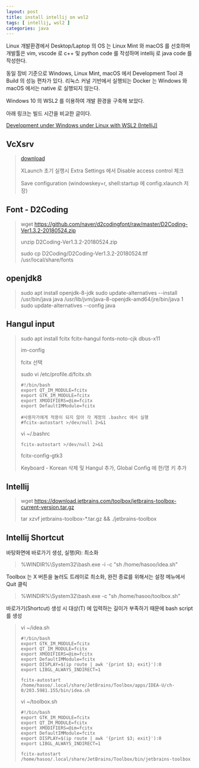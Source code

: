 ```yaml
---
layout: post
title: install intellij on wsl2
tags: [ intellij, wsl2 ]
categories: java
---
```




Linux 개발환경에서 Desktop/Laptop 의 OS 는 Linux Mint 와 macOS 를 선호하며 개발툴은 vim,  vscode 로 c++ 및 python code 를 작성하며 intellij 로 java code 를 작성한다.

동일 장비 기준으로 Windows, Linux Mint, macOS 에서 Development Tool 과 Build 의 성능 편차가 있다. 리눅스 커널 기반에서 실행되는 Docker 는 Windows 와 macOS 에서는 native 로 실행되지 않는다.

Windows 10 의 WSL2 를 이용하여 개발 환경을 구축해 보았다.

아래 링크는 빌드 시간을 비교한 글이다.

[Development under Windows under Linux with WSL2 (IntelliJ)](https://medium.com/@ragin/development-under-windows-under-linux-with-wsl2-intellij-860daf601b61)



## VcXsrv

> [download](https://sourceforge.net/projects/vcxsrv/files/latest/download)
>
> XLaunch 초기 실행시 Extra Settings 에서 Disable access control 체크
>
> Save configuration (windowskey+r, shell:startup 에 config.xlaunch 저장)

## Font - D2Coding

> wget https://github.com/naver/d2codingfont/raw/master/D2Coding-Ver1.3.2-20180524.zip
>
> unzip D2Coding-Ver1.3.2-20180524.zip
>
> sudo cp D2Coding/D2Coding-Ver1.3.2-20180524.ttf /usr/local/share/fonts

## openjdk8

> sudo apt install openjdk-8-jdk
> sudo update-alternatives --install /usr/bin/java java /usr/lib/jvm/java-8-openjdk-amd64/jre/bin/java 1
> sudo update-alternatives --config java

## Hangul input

> sudo apt install fcitx fcitx-hangul fonts-noto-cjk dbus-x11
>
> im-config
>
> fcitx 선택
>
> sudo vi /etc/profile.d/fcitx.sh
>
> ```
> #!/bin/bash
> export QT_IM_MODULE=fcitx
> export GTK_IM_MODULE=fcitx
> export XMODIFIERS=@im=fcitx
> export DefaultIMModule=fcitx
> 
> #사용자가에게 적용이 되지 않아 각 계정의 .bashrc 에서 실행
> #fcitx-autostart >/dev/null 2>&1
> ```
>
> vi ~/.bashrc
>
> ```
> fcitx-autostart >/dev/null 2>&1
> ```
>
> fcitx-config-gtk3
>
> Keyboard - Korean 삭제 및 Hangul 추가, Global Config 에 한/영 키 추가

## Intellij

> wget https://download.jetbrains.com/toolbox/jetbrains-toolbox-current-version.tar.gz
>
> tar xzvf jetbrains-toolbox-*.tar.gz && ./jetbrains-toolbox
>

## Intellij Shortcut

바탕화면에 바로가기 생성, 실행(R): 최소화

> %WINDIR%\System32\bash.exe -i -c "sh /home/hasoo/idea.sh"

Toolbox 는 X 버튼을 눌러도 트레이로 최소화, 완전 종료를 위해서는 설정 메뉴에서 Quit 클릭

> %WINDIR%\System32\bash.exe -c "sh /home/hasoo/toolbox.sh"

바로가기(Shortcut) 생성 시 대상(T) 에 입력하는 길이가 부족하기 때문에 bash script 를 생성

> vi ~/idea.sh
>
> ```
> #!/bin/bash
> export GTK_IM_MODULE=fcitx
> export QT_IM_MODULE=fcitx
> export XMODIFIERS=@im=fcitx
> export DefaultIMModule=fcitx
> export DISPLAY=$(ip route | awk '{print $3; exit}'):0
> export LIBGL_ALWAYS_INDIRECT=1
> 
> fcitx-autostart
> /home/hasoo/.local/share/JetBrains/Toolbox/apps/IDEA-U/ch-0/203.5981.155/bin/idea.sh
> ```
>
> vi ~/toolbox.sh
>
> ```
> #!/bin/bash
> export GTK_IM_MODULE=fcitx
> export QT_IM_MODULE=fcitx
> export XMODIFIERS=@im=fcitx
> export DefaultIMModule=fcitx
> export DISPLAY=$(ip route | awk '{print $3; exit}'):0
> export LIBGL_ALWAYS_INDIRECT=1
> 
> fcitx-autostart
> /home/hasoo/.local/share/JetBrains/Toolbox/bin/jetbrains-toolbox
> ```